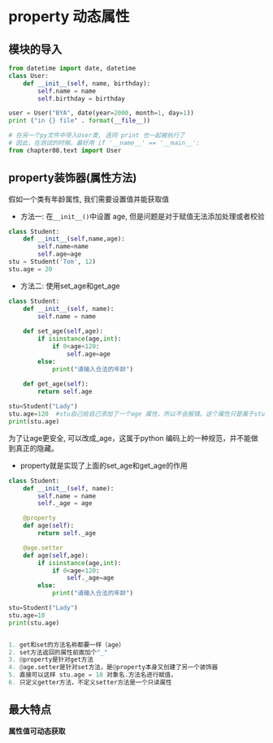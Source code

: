 # property 动态属性

## 模块的导入

```python
from datetime import date, datetime 
class User:
    def __init__(self, name, birthday):
        self.name = name
        self.birthday = birthday 

user = User("BYA", date(year=2000, month=1, day=1))
print ("in {} file" . format(__file__))

# 在另一个py文件中导入User类, 连同 print 也一起被执行了
# 因此，在测试的时候，最好用 if '__name__' == '__main__':
from chapter08.text import User
```

## property装饰器(属性方法)

假如一个类有年龄属性, 我们需要设置值并能获取值
- 方法一: 在`__init__()`中设置 age, 但是问题是对于赋值无法添加处理或者校验
  
```python
class Student:
    def __init__(self,name,age):
        self.name=name
        self.age=age
stu = Student('Tom', 12)
stu.age = 20
```

- 方法二: 使用set_age和get_age
  
```python
class Student:
    def __init__(self, name):
        self.name = name
        
    def set_age(self,age):
        if isinstance(age,int):
            if 0<age<120:
                self.age=age
        else:
            print("请输入合法的年龄")
            
    def get_age(self):
        return self.age

stu=Student("Lady")
stu.age=120  #stu自己给自己添加了一个age 属性，所以不会报错。这个属性只是属于stu对象
print(stu.age)
```

为了让age更安全, 可以改成_age，这属于python 编码上的一种规范，并不能做到真正的隐藏。

- property就是实现了上面的set_age和get_age的作用
  
```python
class Student:
    def __init__(self, name):
        self.name = name
        self._age = age

    @property
    def age(self):
        return self._age

    @age.setter
    def age(self,age):
        if isinstance(age,int):
            if 0<age<120:
                self._age=age
        else:
            print("请输入合法的年龄")

stu=Student("Lady")
stu.age=10
print(stu.age)


1. get和set的方法名称都要一样（age）
2. set方法返回的属性前面加个"_"
3. @property是针对get方法
4. @age.setter是针对set方法，是@property本身又创建了另一个装饰器
5. 直接可以这样 stu.age = 10 对象名.方法名进行赋值，
6. 只定义getter方法，不定义setter方法是一个只读属性
```

## 最大特点
**属性值可动态获取**